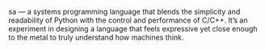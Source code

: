 sa — a systems programming language that blends the simplicity and readability of Python with the control and performance of C/C++.
It’s an experiment in designing a language that feels expressive yet close enough to the metal to truly understand how machines think.
